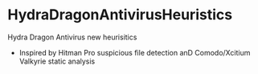 # HydraDragonAntivirusHeuristics
Hydra Dragon Antivirus new heurisitics
- Inspired by Hitman Pro suspicious file detection anD Comodo/Xcitium Valkyrie static analysis